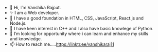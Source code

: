 - 👋 Hi, I’m Vanshika Rajput.
- ✨ I am a Web developer.
- 🌱 I have a good foundation in HTML, CSS, JavaScript, React.js and Node.js.
- 💞️ I have keen interest in C++ and I also have basic knowlege of Python.
- 👀 I’m looking for opportunity where i can learn and enhance my skills and knowledge.
- 📫 How to reach me.....https://linktr.ee/vanshikaraj11 



<!---
vanshikavce19/vanshikavce19 is a ✨ special ✨ repository because its `README.md` (this file) appears on your GitHub profile.
You can click the Preview link to take a look at your changes.
--->
